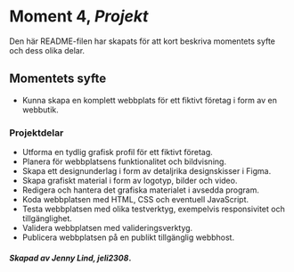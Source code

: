 # Moment 4, _Projekt_
Den här README-filen har skapats för att kort beskriva momentets syfte och dess olika delar.

## Momentets syfte

- Kunna skapa en komplett webbplats för ett fiktivt företag i form av en webbutik.

### Projektdelar

- Utforma en tydlig grafisk profil för ett fiktivt företag.
- Planera för webbplatsens funktionalitet och bildvisning.
- Skapa ett designunderlag i form av detaljrika designskisser i Figma.
- Skapa grafiskt material i form av logotyp, bilder och video.
- Redigera och hantera det grafiska materialet i avsedda program.
- Koda webbplatsen med HTML, CSS och eventuell JavaScript.
- Testa webbplatsen med olika testverktyg, exempelvis responsivitet och tillgänglighet.
- Validera webbplatsen med valideringsverktyg.
- Publicera webbplatsen på en publikt tillgänglig webbhost.

#### _Skapad av Jenny Lind, jeli2308_.